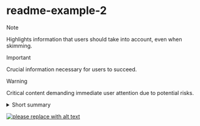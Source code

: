 # readme-example-2

> [!NOTE]
> Highlights information that users should take into account, even when skimming.

> [!IMPORTANT]
> Crucial information necessary for users to succeed.

> [!WARNING]
> Critical content demanding immediate user attention due to potential risks.


<details>
  <summary>
    Short summary
  </summary>
  Some text.
</details>

[![please replace with alt text](https://img.shields.io/badge/anytext-youlike-blue)](https://example.org)
